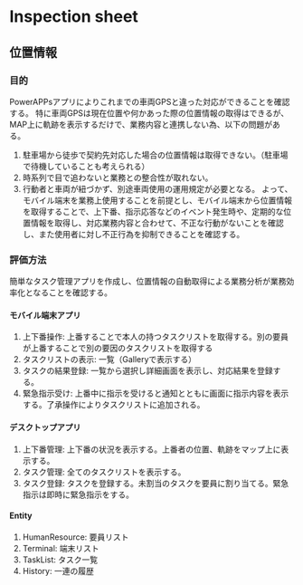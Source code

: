 # Inspection sheet

## 位置情報

### 目的

PowerAPPsアプリによりこれまでの車両GPSと違った対応ができることを確認する。
特に車両GPSは現在位置や何かあった際の位置情報の取得はできるが、MAP上に軌跡を表示するだけで、業務内容と連携しない為、以下の問題がある。

1. 駐車場から徒歩で契約先対応した場合の位置情報は取得できない。（駐車場で待機していることも考えられる）
2. 時系列で目で追わないと業務との整合性が取れない。
3. 行動者と車両が紐づかず、別途車両使用の運用規定が必要となる。
よって、モバイル端末を業務上使用することを前提とし、モバイル端末から位置情報を取得することで、上下番、指示応答などのイベント発生時や、定期的な位置情報を取得し、対応業務内容と合わせて、不正な行動がないことを確認し、また使用者に対し不正行為を抑制できることを確認する。

### 評価方法

簡単なタスク管理アプリを作成し、位置情報の自動取得による業務分析が業務効率化となることを確認する。

#### モバイル端末アプリ

1. 上下番操作: 上番することで本人の持つタスクリストを取得する。別の要員が上番することで別の要因のタスクリストを取得する
2. タスクリストの表示: 一覧（Galleryで表示する）
3. タスクの結果登録: 一覧から選択し詳細画面を表示し、対応結果を登録する。
4. 緊急指示受け: 上番中に指示を受けると通知とともに画面に指示内容を表示する。了承操作によりタスクリストに追加される。

#### デスクトップアプリ

1. 上下番管理: 上下番の状況を表示する。上番者の位置、軌跡をマップ上に表示する。
2. タスク管理: 全てのタスクリストを表示する。
3. タスク登録: タスクを登録する。未割当のタスクを要員に割り当てる。緊急指示は即時に緊急指示をする。

#### Entity

1. HumanResource: 要員リスト
2. Terminal: 端末リスト
3. TaskList: タスク一覧
4. History: 一連の履歴
